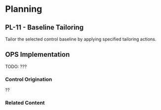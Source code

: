 # Planning
## PL-11 - Baseline Tailoring

Tailor the selected control baseline by applying specified tailoring actions.

## OPS Implementation

TODO: ???

### Control Origination

??

### Related Content
